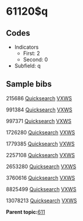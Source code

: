 # 61120$q

## Codes

-   Indicators
    -   First: 2
    -   Second: 0
-   Subfield: q

## Sample bibs

215686 [Quicksearch](https://search.library.yale.edu/catalog/215686) [VXWS](http://prodorbis.library.yale.edu:7014/vxws/GetHoldingsService?bibId=215686)

991384 [Quicksearch](https://search.library.yale.edu/catalog/991384) [VXWS](http://prodorbis.library.yale.edu:7014/vxws/GetHoldingsService?bibId=991384)

997371 [Quicksearch](https://search.library.yale.edu/catalog/997371) [VXWS](http://prodorbis.library.yale.edu:7014/vxws/GetHoldingsService?bibId=997371)

1726280 [Quicksearch](https://search.library.yale.edu/catalog/1726280) [VXWS](http://prodorbis.library.yale.edu:7014/vxws/GetHoldingsService?bibId=1726280)

1779385 [Quicksearch](https://search.library.yale.edu/catalog/1779385) [VXWS](http://prodorbis.library.yale.edu:7014/vxws/GetHoldingsService?bibId=1779385)

2257108 [Quicksearch](https://search.library.yale.edu/catalog/2257108) [VXWS](http://prodorbis.library.yale.edu:7014/vxws/GetHoldingsService?bibId=2257108)

2653280 [Quicksearch](https://search.library.yale.edu/catalog/2653280) [VXWS](http://prodorbis.library.yale.edu:7014/vxws/GetHoldingsService?bibId=2653280)

3760616 [Quicksearch](https://search.library.yale.edu/catalog/3760616) [VXWS](http://prodorbis.library.yale.edu:7014/vxws/GetHoldingsService?bibId=3760616)

8825499 [Quicksearch](https://search.library.yale.edu/catalog/8825499) [VXWS](http://prodorbis.library.yale.edu:7014/vxws/GetHoldingsService?bibId=8825499)

13078213 [Quicksearch](https://search.library.yale.edu/catalog/13078213) [VXWS](http://prodorbis.library.yale.edu:7014/vxws/GetHoldingsService?bibId=13078213)

**Parent topic:**[611](../../tags/611/611.md)

